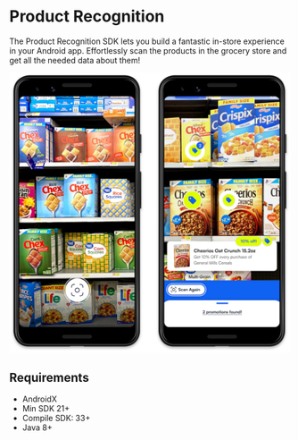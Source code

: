 # Product Recognition


The Product Recognition SDK lets you build a fantastic in-store experience in your Android app. Effortlessly scan the products in the grocery store and get all the needed data about them!

<p align="center">
    <img src="images/screenshot.png" />
</p>


## Requirements

- AndroidX
- Min SDK 21+
- Compile SDK: 33+
- Java 8+